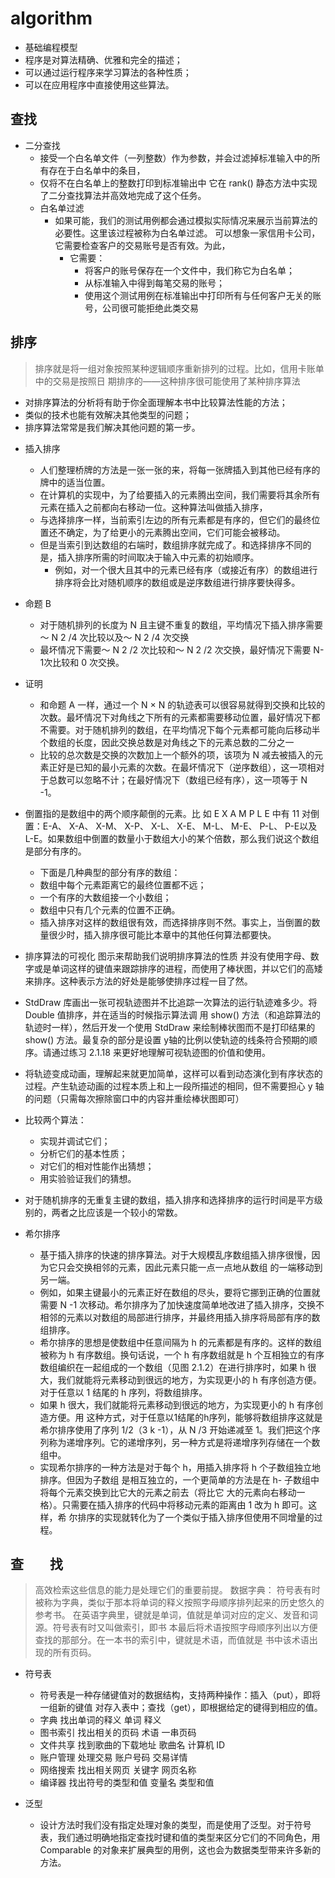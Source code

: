 # algorithm

* 基础编程模型
 * 程序是对算法精确、优雅和完全的描述；
 * 可以通过运行程序来学习算法的各种性质；
 * 可以在应用程序中直接使用这些算法。

## 查找

* 二分查找  
  * 接受一个白名单文件（一列整数）作为参数，并会过滤掉标准输入中的所有存在于白名单中的条目，
  * 仅将不在白名单上的整数打印到标准输出中 它在 rank() 静态方法中实现了二分查找算法并高效地完成了这个任务。
  * 白名单过滤
    * 如果可能，我们的测试用例都会通过模拟实际情况来展示当前算法的必要性。这里该过程被称为白名单过滤。
   可以想象一家信用卡公司，它需要检查客户的交易账号是否有效。为此，
      * 它需要：
        - 将客户的账号保存在一个文件中，我们称它为白名单；
        - 从标准输入中得到每笔交易的账号；
        - 使用这个测试用例在标准输出中打印所有与任何客户无关的账号，公司很可能拒绝此类交易


## 排序
>排序就是将一组对象按照某种逻辑顺序重新排列的过程。比如，信用卡账单中的交易是按照日
期排序的——这种排序很可能使用了某种排序算法

- 对排序算法的分析将有助于你全面理解本书中比较算法性能的方法；
- 类似的技术也能有效解决其他类型的问题；
- 排序算法常常是我们解决其他问题的第一步。

* 插入排序
  * 人们整理桥牌的方法是一张一张的来，将每一张牌插入到其他已经有序的牌中的适当位置。
  * 在计算机的实现中，为了给要插入的元素腾出空间，我们需要将其余所有元素在插入之前都向右移动一位。这种算法叫做插入排序，
  * 与选择排序一样，当前索引左边的所有元素都是有序的，但它们的最终位置还不确定，为了给更小的元素腾出空间，它们可能会被移动。
  * 但是当索引到达数组的右端时，数组排序就完成了。和选择排序不同的是，插入排序所需的时间取决于输入中元素的初始顺序。
    * 例如，对一个很大且其中的元素已经有序（或接近有序）的数组进行排序将会比对随机顺序的数组或是逆序数组进行排序要快得多。
* 命题 B
  * 对于随机排列的长度为 N 且主键不重复的数组，平均情况下插入排序需要～ N 2 /4 次比较以及～ N 2 /4 次交换
  * 最坏情况下需要～ N 2 /2 次比较和～ N 2 /2 次交换，最好情况下需要 N-1次比较和 0 次交换。

* 证明
  * 和命题 A 一样，通过一个 N × N 的轨迹表可以很容易就得到交换和比较的次数。最坏情况下对角线之下所有的元素都需要移动位置，最好情况下都不需要。对于随机排列的数组，在平均情况下每个元素都可能向后移动半个数组的长度，因此交换总数是对角线之下的元素总数的二分之一
  * 比较的总次数是交换的次数加上一个额外的项，该项为 N 减去被插入的元素正好是已知的最小元素的次数。在最坏情况下（逆序数组），这一项相对于总数可以忽略不计；在最好情况下（数组已经有序），这一项等于 N -1。

* 倒置指的是数组中的两个顺序颠倒的元素。比
如 E X A M P L E 中有 11 对倒置：E-A、 X-A、 X-M、 X-P、 X-L、 X-E、 M-L、 M-E、 P-L、 P-E以及 L-E。如果数组中倒置的数量小于数组大小的某个倍数，那么我们说这个数组是部分有序的。
  * 下面是几种典型的部分有序的数组：
   * 数组中每个元素距离它的最终位置都不远；
   * 一个有序的大数组接一个小数组；
   * 数组中只有几个元素的位置不正确。
  * 插入排序对这样的数组很有效，而选择排序则不然。事实上，当倒置的数量很少时，插入排序很可能比本章中的其他任何算法都要快。
  
* 排序算法的可视化
图示来帮助我们说明排序算法的性质 并没有使用字母、数字或是单词这样的键值来跟踪排序的进程，而使用了棒状图，并以它们的高矮来排序。这种表示方法的好处是能够使排序过程一目了然。
 * StdDraw 库画出一张可视轨迹图并不比追踪一次算法的运行轨迹难多少。将Double 值排序，并在适当的时候指示算法调
用 show() 方法（和追踪算法的轨迹时一样），然后开发一个使用 StdDraw 来绘制棒状图而不是打印结果的 show() 方法。最复杂的部分是设置 y轴的比例以使轨迹的线条符合预期的顺序。请通过练习 2.1.18 来更好地理解可视轨迹图的价值和使用。
  * 将轨迹变成动画，理解起来就更加简单，这样可以看到动态演化到有序状态的过程。产生轨迹动画的过程本质上和上一段所描述的相同，但不需要担心 y 轴的问题（只需每次擦除窗口中的内容并重绘棒状图即可）
 
* 比较两个算法：
  * 实现并调试它们；
  * 分析它们的基本性质；
  * 对它们的相对性能作出猜想；
  * 用实验验证我们的猜想。
* 对于随机排序的无重复主键的数组，插入排序和选择排序的运行时间是平方级别的，两者之比应该是一个较小的常数。

* 希尔排序
   * 基于插入排序的快速的排序算法。对于大规模乱序数组插入排序很慢，因为它只会交换相邻的元素，因此元素只能一点一点地从数组
    的一端移动到另一端。
    * 例如，如果主键最小的元素正好在数组的尽头，要将它挪到正确的位置就需要 N -1 次移动。希尔排序为了加快速度简单地改进了插入排序，交换不相邻的元素以对数组的局部进行排序，并最终用插入排序将局部有序的数组排序。
    * 希尔排序的思想是使数组中任意间隔为 h 的元素都是有序的。这样的数组被称为 h 有序数组。换句话说，一个 h 有序数组就是 h 个互相独立的有序数组编织在一起组成的一个数组（见图 2.1.2）在进行排序时，如果 h 很大，我们就能将元素移动到很远的地方，为实现更小的 h 有序创造方便。对于任意以 1 结尾的 h 序列，将数组排序。
    * 如果 h 很大，我们就能将元素移动到很远的地方，为实现更小的 h 有序创造方便。用
这种方式，对于任意以1结尾的h序列，能够将数组排序这就是希尔排序使用了序列 1/2（3 k -1），从 N /3 开始递减至 1。我们把这个序列称为递增序列。它的递增序列，另一种方式是将递增序列存储在一个数组中。
    * 实现希尔排序的一种方法是对于每个 h，用插入排序将 h 个子数组独立地排序。但因为子数组
是相互独立的，一个更简单的方法是在 h- 子数组中将每个元素交换到比它大的元素之前去（将比它
大的元素向右移动一格）。只需要在插入排序的代码中将移动元素的距离由 1 改为 h 即可。这样，希
尔排序的实现就转化为了一个类似于插入排序但使用不同增量的过程。

## 查　　找
> 高效检索这些信息的能力是处理它们的重要前提。
数据字典： 符号表有时被称为字典，类似于那本将单词的释义按照字母顺序排列起来的历史悠久的参考书。
在英语字典里，键就是单词，值就是单词对应的定义、发音和词源。符号表有时又叫做索引，即书
本最后将术语按照字母顺序列出以方便查找的那部分。在一本书的索引中，键就是术语，而值就是
书中该术语出现的所有页码。

* 符号表
  * 符号表是一种存储键值对的数据结构，支持两种操作：插入（put），即将一组新的键值
对存入表中；查找（get），即根据给定的键得到相应的值。
  * 字典 找出单词的释义 单词 释义
  * 图书索引 找出相关的页码 术语 一串页码
  * 文件共享 找到歌曲的下载地址 歌曲名 计算机 ID
  * 账户管理 处理交易 账户号码 交易详情
  * 网络搜索 找出相关网页 关键字 网页名称
  * 编译器 找出符号的类型和值 变量名 类型和值
  
* 泛型
  * 设计方法时我们没有指定处理对象的类型，而是使用了泛型。对于符号表，我们通过明确地指定查找时键和值的类型来区分它们的不同角色，用 Comparable 的对象来扩展典型的用例，这也会为数据类型带来许多新的方法。
